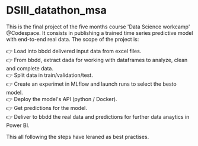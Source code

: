 # DSIII_datathon_msa
This is the final project of the five months course 'Data Science workcamp' @Codespace.
It consists in publishing a trained time series predictive model with end-to-end real data.
The scope of the project is:

👉 Load into bbdd delivered input data from excel files.  
👉 From bbdd, extract dada for working with dataframes to analyze, clean and complete data.  
👉 Split data in train/validation/test.  
👉 Create an experimet in MLflow and launch runs to select the besto model.  
👉 Deploy the model's API (python / Docker).  
👉 Get predictions for the model.  
👉 Deliver to bbdd the real data and predictions for further data anaytics in Power BI.  

This all following the steps have leraned as best practises.
